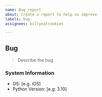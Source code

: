 ```yaml
---
name: Bug report
about: Create a report to help us improve
labels: bug
assignees: billyeatcookies

---
```


## Bug
> Describe the bug


### System Information
- OS: [e.g. iOS]
- Python Version: [e.g: 3.10]
